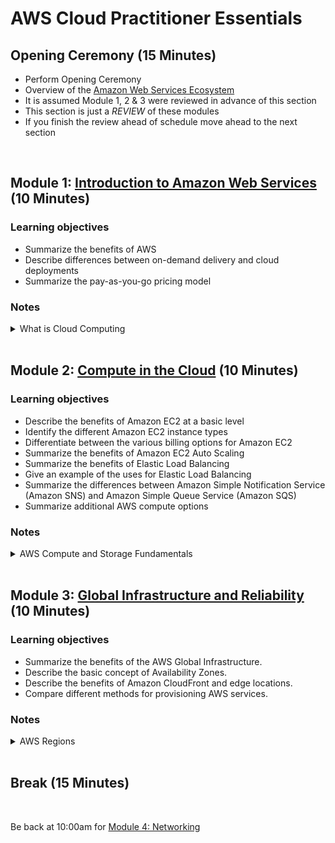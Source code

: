 # AWS Cloud Practitioner Essentials

## Opening Ceremony (15 Minutes)
* Perform Opening Ceremony
* Overview of the [Amazon Web Services Ecosystem](https://www.mindmeister.com/2740714960/amazon-web-services-for-cloud-practitioner-essentials)
* It is assumed Module 1, 2 & 3 were reviewed in advance of this section
* This section is just a *REVIEW* of these modules
* If you finish the review ahead of schedule move ahead to the next section
<br>

## Module 1: [Introduction to Amazon Web Services](https://mm.tt/map/2398188482) (10 Minutes)

### Learning objectives
* Summarize the benefits of AWS
* Describe differences between on-demand delivery and cloud deployments
* Summarize the pay-as-you-go pricing model

### Notes
<details class="faq box"><summary>What is Cloud Computing</summary>
<p>

![image](https://user-images.githubusercontent.com/18049790/228764007-5cd2051a-9a2b-4c6e-9233-79ab6d47903e.png)

</p>
</details>
<br>

## Module 2: [Compute in the Cloud](https://mm.tt/map/2398188755) (10 Minutes)

### Learning objectives
* Describe the benefits of Amazon EC2 at a basic level
* Identify the different Amazon EC2 instance types
* Differentiate between the various billing options for Amazon EC2
* Summarize the benefits of Amazon EC2 Auto Scaling
* Summarize the benefits of Elastic Load Balancing
* Give an example of the uses for Elastic Load Balancing
* Summarize the differences between Amazon Simple Notification Service (Amazon SNS) and Amazon Simple Queue Service (Amazon SQS)
* Summarize additional AWS compute options

### Notes
<details class="faq box"><summary>AWS Compute and Storage Fundamentals</summary>
<p>

![image](https://user-images.githubusercontent.com/18049790/228767269-1a8db3fb-103f-49ad-a0af-0ebad65431f2.png)

</p>
</details>
<br>

## Module 3: [Global Infrastructure and Reliability](https://mm.tt/map/2398188922) (10 Minutes)

### Learning objectives
* Summarize the benefits of the AWS Global Infrastructure.
* Describe the basic concept of Availability Zones.
* Describe the benefits of Amazon CloudFront and edge locations.
* Compare different methods for provisioning AWS services.

### Notes
<details class="faq box"><summary>AWS Regions</summary>
<p>

![image](https://user-images.githubusercontent.com/18049790/228764437-3a7f5820-0d33-4633-8969-0b5a2ccef085.png)

</p>
</details>
<br>

## Break (15 Minutes)
<br>

Be back at 10:00am for [Module 4: Networking](https://github.com/jamesbuckett/aws-cloud-practitioner-essentials/blob/main/02-second-time-block.md)
